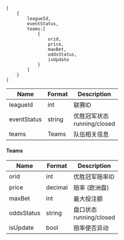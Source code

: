 ﻿```
[
    {
        leagueId,
        eventStatus,
        teams:[
            {
                orid,
                price,
                maxBet,
                oddsStatus,
                isUpdate
            }
        ]
    }
]   
```

| Name| Format | Description |
| ------ | ------ | ------ |
|leagueId|int|联赛ID|
|eventStatus|string|优胜冠军状态<br>running/closed|
|teams|Teams|队伍相关信息|

#### Teams
| Name| Format | Description |
| ------ | ------ | ------ |
|orid|int|优胜冠军赔率ID|
|price|decimal|赔率 (欧洲盘)|
|maxBet|int|最大投注额|
|oddsStatus|string|盘口状态<br>running/closed|
|isUpdate|bool|赔率使否异动|